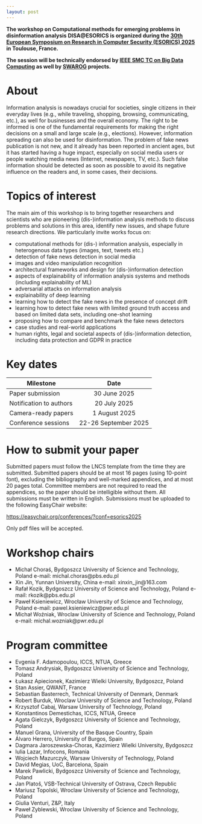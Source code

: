 ```yaml
---
layout: post
---
```


**The workshop on Computational methods for emerging problems in disinformation analysis DISA@ESORICS is organized during the [30th European Symposium on Research in Computer Security (ESORICS) 2025](https://esorics2025.sciencesconf.org/) in Toulouse, France.**

**The session will be technically endorsed by [IEEE SMC TC on Big Data Computing](http://www.ieeesmc.org/technical-activities/cybernetics/big-data-computing) as well by [SWAROG](http://swarog-ai.pl/) projects.**

# About

Information analysis is nowadays crucial for societies, single citizens in their everyday lives (e.g., while traveling, shopping, browsing, communicating, etc.), as well for businesses and the overall economy. The right to be informed is one of the fundamental requirements for making the right decisions on a small and large scale (e.g., elections). However, information spreading can also be used for disinformation. The problem of fake news publication is not new, and it already has been reported in ancient ages, but it has started having a huge impact, especially on social media users or people watching media news (Internet, newspapers, TV, etc.). Such false information should be detected as soon as possible to avoid its negative influence on the readers and, in some cases, their decisions.




# Topics of interest

The main aim of this workshop is to bring together researchers and scientists who are pioneering (dis-)information analysis methods to discuss problems and solutions in this area, identify new issues, and shape future research directions. 
We particularly invite works focus on:

- computational methods for (dis-) information analysis, especially in heterogenous data types (images, text, tweets etc.)
- detection of fake news detection in social media
- images and video manipulation recognition
- architectural frameworks and design for (dis-)information detection
- aspects of explainability of information analysis systems and methods (including explainability of ML)
- adversarial attacks on information analysis
- explainability of deep learning
- learning how to detect the fake news in the presence of concept drift
- learning how to detect fake news with limited ground truth access and based on limited data sets, including one-shot learning
- proposing how to compare and benchmark the fake news detectors
- case studies and real-world applications
- human rights, legal and societal aspects of (dis-)information detection, including data protection and GDPR in practice

# Key dates

| Milestone        | Date           |
| ------------- |:-------------:|
| Paper submission | 30 June 2025 |
| Notification to authors | 20 July 2025 |
| Camera-ready papers | 1 August 2025 |
| Conference sessions | 22-26 September 2025 |

<!--
| Author registration | 15 March – 5 April 2021 |
| Non-author early registration | 15 March – 23 April 2021 |
| Non-author late registration | from 24 April 2021 |
-->

# How to submit your paper

Submitted papers must follow the LNCS template from the time they are submitted. Submitted papers should be at most 16 pages (using 10-point font), excluding the bibliography and well-marked appendices, and at most 20 pages total. Committee members are not required to read the appendices, so the paper should be intelligible without them. All submissions must be written in English. Submissions must be uploaded to the following EasyChair website:

https://easychair.org/conferences/?conf=esorics2025

Only pdf files will be accepted. 

# Workshop chairs

<ul>
<li>
Michał Choraś, Bydgoszcz University of Science and Technology, Poland
e-mail: michal.choras@pbs.edu.pl
</li>
<li> 
Xin Jin, Yunnan University, China 
 e-mail: xinxin_jin@163.com
</li>
<li>
Rafał Kozik, Bydgoszcz University of Science and Technology, Poland 
e-mail: rkozik@pbs.edu.pl
</li>
<li>
Paweł Ksieniewicz, Wrocław University of Science and Technology, Poland
e-mail: pawel.ksieniewicz@pwr.edu.pl
</li>
 <li>
Michał Woźniak, Wroclaw University of Science and Technology, Poland
e-mail: michal.wozniak@pwr.edu.pl
</li>

</ul>

# Program committee

<ul>
 <li>
 Evgenia F. Adamopoulou, ICCS, NTUA, Greece
</li> 

<li>
Tomasz Andrysiak, Bydgoszcz University of Science and Technology, Poland
</li>
 
 <li>
 Łukasz Apiecionek, Kazimierz Wielki University, Bydgoszcz, Poland
</li>
 
 <li>
  Stan Assier, QWANT, France
</li>
 
 <li>
    Sebastian Basterrech, Technical University of Denmark, Denmark
</li>
 <li>
    Robert Burduk, Wroclaw University of Science and Technology, Poland
</li>

 <li>
  Krzysztof Cabaj, Warsaw University of Technology, Poland
</li>
 
 <li>
  Konstantinos Demestichas, ICCS, NTUA, Greece
</li>
 
  <li>
   Agata Gielczyk, Bydgoszcz University of Science and Technology, Poland
</li>
 
  <li>
   Manuel Grana, University of the Basque Country, Spain
</li>
 
  <li>
   Álvaro Herrero, University of Burgos, Spain
</li>
 <li>
  Dagmara Jaroszewska-Choras, Kazimierz Wielki University, Bydgoszcz
</li>
 
  <li>
   Iulia Lazar, Infocons, Romania
</li>
 
  <li>
   Wojciech Mazurczyk, Warsaw University of Technology, Poland
</li>
 
  <li>
   David Megias, UoC, Barcelona, Spain
</li>
 
  <li>
   Marek Pawlicki, Bydgoszcz University of Science and Technology, Poland
</li>
 
 <li>
  Jan Platoš, VSB-Technical University of Ostrava, Czech Republic
 </li>
 
 <li>
   Mariusz Topolski, Wroclaw University of Science and Technology, Poland
</li>
  <li>
   Giulia Venturi, Z&P, Italy
</li>
  <li>
  Paweł Zyblewski, Wroclaw University of Science and Technology, Poland
  </li>
</ul>

<!--
# Conference program

10:45 - 12:15
<ul>
<li>Session Opening (prof. Michał Choraś and prof. Rafał Kozik) (10 minutes)</li>
<li>Fake News/Disinformation detection research at PBS: SocialTruth SWAROG projects
(prof. Michał Choraś) (20 minutes) </li>
<li>Keynote Presentation (dr Marek Pawlicki) (30 minutes)</li>
<li>Q&A</li>
</ul>

12:15 - 13:45 Lunch Break

13:45 - 15:15

<ul>
<li>Janusz Bobulski and Mariusz Kubanek “Recognition of Remakes and Fake Facial Images” </li>
<li>Marek Pawlicki, Federica Uccello, Salvatore D&#39;Antonio, Rafal Kozik and Michal Choras
“A Novel Method of Improving Intrusion Detection Systems Robustness Against
Adversarial Attacks, through Feature Omission and a Committee of Classifiers”</li>
<li>Sebastian Szelest, Marek Pawlicki, Aleksandra Pawlicka, Rafal Kozik and Michał Choraś
“Proposition of a Novel Type of Attacks Targeting Explainable AI Algorithms in
Cybersecurity”</li>
<li>Mateusz Walczak and Aneta Poniszewska-Maranda
“Data structures towards the recognition of fake news and disinformation written
in Polish”</li>
</ul>

<!--
# Paper submission

All papers should be submitted electronically via [Easychair](https://easychair.org/conferences/?conf=disaesorics2024).-->

<!--[EasyChair](https://easychair.org/my/conference?conf=dsaa2023).

The length of each paper submitted to the Research tracks should be no more than ten (10) pages and should be formatted following the standard 2-column U.S. letter style of IEEE Conference template. For further information and instructions, see the [IEEE Proceedings Author Guidelines](http://www.ieee.org/conferences_events/conferences/publishing/templates.html).
-->
<!--
All submissions will be blind reviewed by the Program Committee on the basis of technical quality, relevance to the conference’s topics of interest, originality, significance, and clarity. Author names and affiliations must not appear in the submissions, and bibliographic references must be adjusted to preserve author anonymity. Submissions failing to comply with paper formatting and authors anonymity will be rejected without reviews.

Because of the double-blind review process, non-anonymous papers that have been issued as technical reports or similar cannot be considered for ECORICS’2024. -->
<!--
An exception to this rule applies to arXiv papers that were published in arXiv at least a month prior to ECORICS’2024 submission deadline. Authors can submit these arXiv papers to ECORICS's024 provided that the submitted paper’s title and abstract are different from the one appearing in arXiv.
-->

<!--
<ul>
{% assign sorted = (site.data.pc | sort: 'last') %}
{% for person in sorted %}
<li>
    {{ person.first }} {{person.last}}, <em>{{person.university}}, {{person.country}}</em>
</li>
{% endfor %}
</ul>
-->


<!--
---


Polar Bear supports GFM!
The following text has been taken from [this page](https://github.com/adam-p/markdown-here/wiki/Markdown-Here-Cheatsheet).

# H1
## H2
### H3
#### H4
##### H5
###### H6


Emphasis, aka italics, with *asterisks* or _underscores_.

Strong emphasis, aka bold, with **asterisks** or __underscores__.

Combined emphasis with **asterisks and _underscores_**.

Strikethrough uses two tildes. ~~Scratch this.~~


1. First ordered list item
2. Another item
  * Unordered sub-list.
1. Actual numbers don't matter, just that it's a number
  1. Ordered sub-list
4. And another item.

   Some text that should be aligned with the above item.

* Unordered list can use asterisks
- Or minuses
+ Or pluses


[I'm an inline-style link](https://www.google.com)

[I'm a reference-style link][Arbitrary case-insensitive reference text]

[You can use numbers for reference-style link definitions][1]

Or leave it empty and use the [link text itself]

Some text to show that the reference links can follow later.

[arbitrary case-insensitive reference text]: https://www.mozilla.org
[1]: http://slashdot.org
[link text itself]: http://www.reddit.com



Inline `code` has `back-ticks around` it.



```javascript
var s = "JavaScript syntax highlighting";
alert(s);
```

```python
s = "Python syntax highlighting"
print s
```

```
No language indicated, so no syntax highlighting.
But let's throw in a <b>tag</b>.
```



Colons can be used to align columns.


The outer pipes (|) are optional, and you don't need to make the raw Markdown line up prettily. You can also use inline Markdown.

Markdown | Less | Pretty
--- | --- | ---
*Still* | `renders` | **nicely**
1 | 2 | 3



> Blockquotes are very handy in email to emulate reply text.
> This line is part of the same quote.

Quote break.

> This is a very long line that will still be quoted properly when it wraps. Oh boy let's keep writing to make sure this is long enough to actually wrap for everyone. Oh, you can *put* **Markdown** into a blockquote.
-->
